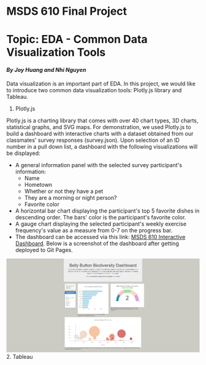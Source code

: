 # MSDS 610 Final Project
# Topic: EDA - Common Data Visualization Tools
#### *By Joy Huang and Nhi Nguyen*
Data visualization is an important part of EDA. In this project, we would like to introduce two common data visualization tools: Plotly.js library and Tableau.
1. Plotly.js

Plotly.js is a charting library that comes with over 40 chart types, 3D charts, statistical graphs, and SVG maps. For demonstration, we used Plotly.js to build a dashboard with interactive charts with a dataset obtained from our classmates' survey responses (survey.json). Upon selection of an ID number in a pull down list, a dashboard with the following visualizations will be displayed:
- A general information panel with the selected survey participant's information:
  - Name
  - Hometown
  - Whether or not they have a pet
  - They are a morning or night person?
  - Favorite color
- A horizontal bar chart displaying the participant's top 5 favorite dishes in descending order. The bars' color is the participant's favorite color.
- A gauge chart displaying the selected participant's weekly exercise frequency's value as a measure from 0-7 on the progress bar.
- The dashboard can be accessed via this link: [MSDS 610 Interactive Dashboard](https://nhipqnguyen.github.io/MSDS_610_Final_Project/). Below is a screenshot of the dashboard after getting deployed to Git Pages.

![MSDS 610 Interactive Dashboard](https://github.com/nhipqnguyen/MSDS_610_Final_Project/blob/main/images/dashboard.png)
2. Tableau
